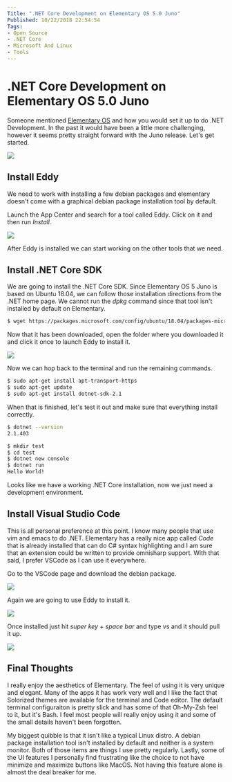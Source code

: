 ```yaml
---
Title: ".NET Core Development on Elementary OS 5.0 Juno"
Published: 10/22/2018 22:54:54
Tags: 
- Open Source
- .NET Core
- Microsoft And Linux
- Tools
---
```

# .NET Core Development on Elementary OS 5.0 Juno

Someone mentioned [Elementary OS](https://elementary.io/) and how you would set it up to do .NET Development. In the past it would have been a little more challenging, however it seems pretty straight forward with the Juno release. Let's get started.

![](/images/elementary/Desktop.png)

## Install Eddy

We need to work with installing a few debian packages and elementary doesn't come with a graphical debian package installation tool by default.

Launch the App Center and search for a tool called Eddy. Click on it and then run *Install*.

![](/images/elementary/InstallEddy.png)

After Eddy is installed we can start working on the other tools that we need.

## Install .NET Core SDK

We are going to install the .NET Core SDK. Since Elementary OS 5 Juno is based on Ubuntu 18.04, we can follow those installation directions from the .NET home page. We cannot run the *dpkg* command since that tool isn't installed by default on Elementary.

```Bash
$ wget https://packages.microsoft.com/config/ubuntu/18.04/packages-microsoft-prod.deb
```

Now that it has been downloaded, open the folder where you downloaded it and click it once to launch Eddy to install it.

![](/images/elementary/InstallingMicrosoftRepo.png)

Now we can hop back to the terminal and run the remaining commands.

```Bash
$ sudo apt-get install apt-transport-https
$ sudo apt-get update
$ sudo apt-get install dotnet-sdk-2.1
```

When that is finished, let's test it out and make sure that everything install correctly.

```Bash
$ dotnet --version
2.1.403

$ mkdir test
$ cd test
$ dotnet new console
$ dotnet run
Hello World!
```

Looks like we have a working .NET Core installation, now we just need a development environment.

## Install Visual Studio Code

This is all personal preference at this point. I know many people that use vim and emacs to do .NET. Elementary has a really nice app called *Code* that is already installed that can do C# syntax highlighting and I am sure that an extension could be written to provide omnisharp support. With that said, I prefer VSCode as I can use it everywhere.

Go to the VSCode page and download the debian package.

![](/images/elementary/GettingVSCode.png)

Again we are going to use Eddy to install it.

![](/images/elementary/InstallingVSCode.png)

Once installed just hit *super key + space bar* and type vs and it should pull it up.

![](/images/elementary/VSCodeRunning.png)

## Final Thoughts

I really enjoy the aesthetics of Elementary. The feel of using it is very unique and elegant. Many of the apps it has work very well and I like the fact that Solorized themes are available for the terminal and Code editor. The default terminal configuraiton is pretty slick and has some of that Oh-My-Zsh feel to it, but it's Bash. I feel most people will really enjoy using it and some of the small details haven't been forgotten.

My biggest quibble is that it isn't like a typical Linux distro. A debian package installation tool isn't installed by default and neither is a system monitor. Both of those items are things I use pretty regularly. Lastly, some of the UI features I personally find frustrating like the choice to not have minimize and maximize buttons like MacOS. Not having this feature alone is almost the deal breaker for me.